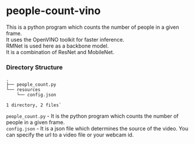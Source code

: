 # people-count-vino
This is a python program which counts the number of people in a given frame. <br>
It uses the OpenVINO toolkit for faster inference.<br>
RMNet is used here as a backbone model. <br>
It is a combination of ResNet and MobileNet. 

### Directory Structure 

```
.
├── people_count.py
└── resources
    └── config.json

1 directory, 2 files`
```
`people_count.py` - It is the python program which counts the number of people in a given frame. <br>
`config.json` - It is a json file which determines the source of the video. You can specify the url to a video file or your webcam id.

